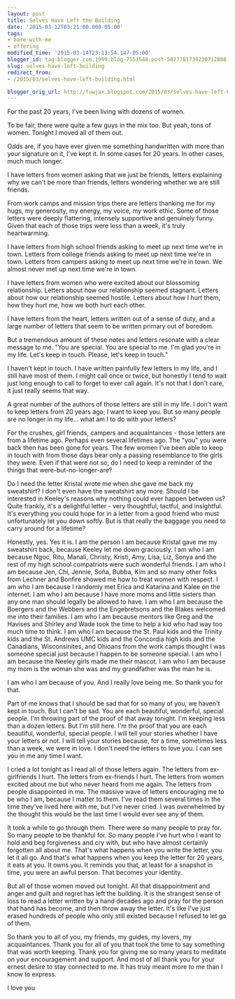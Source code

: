 ```yaml
---
layout: post
title: Selves Have Left the Building
date: '2015-03-12T03:21:00.000-05:00'
tags: 
- bare-with-me
- offering
modified_time: '2015-03-14T23:13:54.147-05:00'
blogger_id: tag:blogger.com,1999:blog-7551548.post-5827781739230712808
slug: selves-have-left-building
redirect_from: 
- /2015/03/selves-have-left-building.html

blogger_orig_url: http://fuwjax.blogspot.com/2015/03/selves-have-left-building.html
---
```


For the past 20 years, I've been living with dozens of women.

To be fair, there were quite a few guys in the mix too. But yeah, tons of women. Tonight I moved all of them out.

Odds are, if you have ever given me something handwritten with more than your signature on it, I've kept it. In some cases for 20 years. In other cases, much much longer.

I have letters from women asking that we just be friends, letters explaining why we can't be more than friends, letters wondering whether we are still friends.

From work camps and mission trips there are letters thanking me for my hugs, my generosity, my energy, my voice, my work ethic. Some of those letters were deeply flattering, intensely supportive and genuinely funny. Given that each of those trips were less than a week, it's truly heartwarming.

I have letters from high school friends asking to meet up next time we're in town. Letters from college friends asking to meet up next time we're in town. Letters from campers asking to meet up next time we're in town. We almost never met up next time we're in town.

I have letters from women who were excited about our blossoming relationship. Letters about how our relationship seemed stagnant. Letters about how our relationship seemed hostile. Letters about how I hurt them, how they hurt me, how we both hurt each other.

I have letters from the heart, letters written out of a sense of duty, and a large number of letters that seem to be written primary out of boredom.

But a tremendous amount of these notes and letters resonate with a clear message to me. "You are special. You are special to me. I'm glad you're in my life. Let's keep in touch. Please, let's keep in touch."

I haven't kept in touch. I have written painfully few letters in my life, and I still have most of them. I might call once or twice, but honestly I tend to wait just long enough to call to forget to ever call again. It's not that I don't care, it just really seems that way.

A great number of the authors of those letters are still in my life. I don't want to keep letters from 20 years ago; I want to keep you. But so many people are no longer in my life... what am I to do with your letters?

For the crushes, girl friends, campers and acquaintances - those letters are from a lifetime ago. Perhaps even several lifetimes ago. The "you" you were back then has been gone for years. The few women I've been able to keep in touch with from those days bear only a passing resemblance to the girls they were. Even if that were not so, do I need to keep a reminder of the things that were-but-no-longer-are?

Do I need the letter Kristal wrote me when she gave me back my sweatshirt? I don't even have the sweatshirt any more. Should I be interested in Keeley's reasons why nothing could ever happen between us? Quite frankly, it's a delightful letter - very thoughtful, tactful, and insightful. It's everything you could hope for in a letter from a good friend who must unfortunately let you down softly. But is that really the baggage you need to carry around for a lifetime?

Honestly, yes. Yes it is. I am the person I am because Kristal gave me my sweatshirt back, because Keeley let me down graciously. I am who I am because Ngoc, Ritu, Manali, Christy, Kristi, Amy, Lisa, Liz, Sonya and the rest of my high school compatriots were such wonderful friends. I am who I am because Jen, Chi, Jennie, Soña, Bubba, Kim and so many other folks from Lechner and Bonfire showed me how to treat women with respect. I am who I am because I randomly met Erica and Katarina and Kalee on the internet. I am who I am because I have more moms and little sisters than any one man should legally be allowed to have. I am who I am because the Boergers and the Webbers and the Engebretsons and the Blakes welcomed me into their families. I am who I am because mentors like Greg and the Havises and Shirley and Wade took the time to help a kid who had way too much time to think. I am who I am because the St. Paul kids and the Trinity kids and the St. Andrews UMC kids and the Concordia high kids and the Canadians, Wisconsinites, and Ohioans from the work camps thought I was someone special just because I happen to be someone special. I am who I am because the Neeley girls made me their mascot. I am who I am because my mom is the woman she was and my grandfather was the man he is.

I am who I am because of you. And I really love being me. So thank you for that.

Part of me knows that I should be sad that for so many of you, we haven't kept in touch. But I can't be sad. You are each beautiful, wonderful, special people. I'm throwing part of the proof of that away tonight. I'm keeping less than a dozen letters. But I'm still here. I'm the proof that you are each beautiful, wonderful, special people. I will tell your stories whether I have your letters or not. I will tell your stories because, for a time, sometimes less than a week, we were in love. I don't need the letters to love you. I can see you in me any time I want.

I cried a lot tonight as I read all of those letters again. The letters from ex-girlfriends I hurt. The letters from ex-friends I hurt. The letters from women excited about me but who never heard from me again. The letters from people disappointed in me. The massive wave of letters encouraging me to be who I am, because I matter to them. I've read them several times in the time they've lived here with me, but I've never cried. I was overwhelmed by the thought this would be the last time I would ever see any of them.

It took a while to go through them. There were so many people to pray for. So many people to be thankful for. So many people I've hurt who I want to hold and beg forgiveness and cry with, but who have almost certainly forgotten all about me. That's what happens when you write the letter, you let it all go. And that's what happens when you keep the letter for 20 years, it eats at you. It owns you. It reminds you that, at least for a snapshot in time, you were an awful person. That becomes your identity.

But all of those women moved out tonight. All that disappointment and anger and guilt and regret has left the building. It is the strangest sense of loss to read a letter written by a hand decades ago and pray for the person that hand has become, and then throw away the letter. It's like I've just erased hundreds of people who only still existed because I refused to let go of them.

So thank you to all of you, my friends, my guides, my lovers, my acquaintances. Thank you for all of you that took the time to say something that was worth keeping. Thank you for giving me so many years to meditate on your encouragement and support. And most of all thank you for your ernest desire to stay connected to me. It has truly meant more to me than I know to express.

I love you